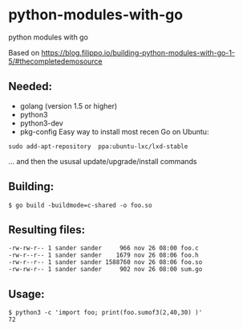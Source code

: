 # python-modules-with-go
python modules with go

Based on https://blog.filippo.io/building-python-modules-with-go-1-5/#thecompletedemosource

## Needed:
* golang (version 1.5 or higher)
* python3
* python3-dev
* pkg-config
Easy way to install most recen Go on Ubuntu:
```
sudo add-apt-repository  ppa:ubuntu-lxc/lxd-stable
```
... and then the ususal update/upgrade/install commands


## Building:
```
$ go build -buildmode=c-shared -o foo.so
```

## Resulting files:
```
-rw-rw-r-- 1 sander sander     966 nov 26 08:00 foo.c
-rw-r--r-- 1 sander sander    1679 nov 26 08:06 foo.h
-rw-r--r-- 1 sander sander 1588760 nov 26 08:06 foo.so
-rw-rw-r-- 1 sander sander     902 nov 26 08:00 sum.go
```

## Usage:
```
$ python3 -c 'import foo; print(foo.sumof3(2,40,30) )'
72
```
